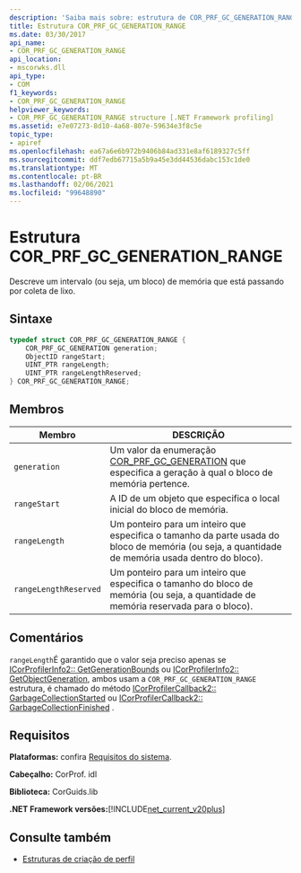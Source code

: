 ```yaml
---
description: 'Saiba mais sobre: estrutura de COR_PRF_GC_GENERATION_RANGE'
title: Estrutura COR_PRF_GC_GENERATION_RANGE
ms.date: 03/30/2017
api_name:
- COR_PRF_GC_GENERATION_RANGE
api_location:
- mscorwks.dll
api_type:
- COM
f1_keywords:
- COR_PRF_GC_GENERATION_RANGE
helpviewer_keywords:
- COR_PRF_GC_GENERATION_RANGE structure [.NET Framework profiling]
ms.assetid: e7e07273-8d10-4a68-807e-59634e3f8c5e
topic_type:
- apiref
ms.openlocfilehash: ea67a6e6b972b9406b84ad331e8af6189327c5ff
ms.sourcegitcommit: ddf7edb67715a5b9a45e3dd44536dabc153c1de0
ms.translationtype: MT
ms.contentlocale: pt-BR
ms.lasthandoff: 02/06/2021
ms.locfileid: "99648890"
---
```

# <a name="cor_prf_gc_generation_range-structure"></a>Estrutura COR_PRF_GC_GENERATION_RANGE

Descreve um intervalo (ou seja, um bloco) de memória que está passando por coleta de lixo.  
  
## <a name="syntax"></a>Sintaxe  
  
```cpp  
typedef struct COR_PRF_GC_GENERATION_RANGE {  
    COR_PRF_GC_GENERATION generation;  
    ObjectID rangeStart;  
    UINT_PTR rangeLength;  
    UINT_PTR rangeLengthReserved;  
} COR_PRF_GC_GENERATION_RANGE;  
```  
  
## <a name="members"></a>Membros  
  
|Membro|DESCRIÇÃO|  
|------------|-----------------|  
|`generation`|Um valor da enumeração [COR_PRF_GC_GENERATION](cor-prf-gc-generation-enumeration.md) que especifica a geração à qual o bloco de memória pertence.|  
|`rangeStart`|A ID de um objeto que especifica o local inicial do bloco de memória.|  
|`rangeLength`|Um ponteiro para um inteiro que especifica o tamanho da parte usada do bloco de memória (ou seja, a quantidade de memória usada dentro do bloco).|  
|`rangeLengthReserved`|Um ponteiro para um inteiro que especifica o tamanho do bloco de memória (ou seja, a quantidade de memória reservada para o bloco).|  
  
## <a name="remarks"></a>Comentários  

 `rangeLength`É garantido que o valor seja preciso apenas se [ICorProfilerInfo2:: GetGenerationBounds](icorprofilerinfo2-getgenerationbounds-method.md) ou [ICorProfilerInfo2:: GetObjectGeneration](icorprofilerinfo2-getobjectgeneration-method.md), ambos usam a `COR_PRF_GC_GENERATION_RANGE` estrutura, é chamado do método [ICorProfilerCallback2:: GarbageCollectionStarted](icorprofilercallback2-garbagecollectionstarted-method.md) ou [ICorProfilerCallback2:: GarbageCollectionFinished](icorprofilercallback2-garbagecollectionfinished-method.md) .  
  
## <a name="requirements"></a>Requisitos  

 **Plataformas:** confira [Requisitos do sistema](../../get-started/system-requirements.md).  
  
 **Cabeçalho:** CorProf. idl  
  
 **Biblioteca:** CorGuids.lib  
  
 **.NET Framework versões:**[!INCLUDE[net_current_v20plus](../../../../includes/net-current-v20plus-md.md)]  
  
## <a name="see-also"></a>Consulte também

- [Estruturas de criação de perfil](profiling-structures.md)
